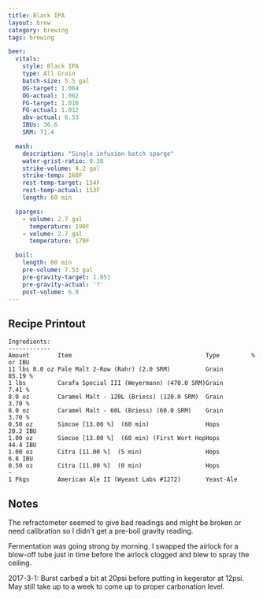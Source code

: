 ```yaml
---
title: Black IPA
layout: brew
category: brewing
tags: brewing

beer:
  vitals:
    style: Black IPA
    type: All Grain
    batch-size: 5.5 gal
    OG-target: 1.064
    OG-actual: 1.062
    FG-target: 1.016
    FG-actual: 1.012
    abv-actual: 6.53
    IBUs: 36.6
    SRM: 71.4

  mash:
    description: "Single infusion batch sparge"
    water-grist-ratio: 0.38
    strike-volume: 4.2 gal
    strike-temp: 168F
    rest-temp-target: 154F
    rest-temp-actual: 153F
    length: 60 min

  sparges:
    - volume: 2.7 gal
      temperature: 190F
    - volume: 2.7 gal
      temperature: 170F

  boil:
    length: 60 min
    pre-volume: 7.53 gal
    pre-gravity-target: 1.051
    pre-gravity-actual: '?'
    post-volume: 6.0
---
```


## Recipe Printout

    Ingredients:
    ------------
    Amount        Item                                      Type         % or IBU
    11 lbs 8.0 oz Pale Malt 2-Row (Rahr) (2.0 SRM)          Grain        85.19 %
    1 lbs         Carafa Special III (Weyermann) (470.0 SRM)Grain        7.41 %
    8.0 oz        Caramel Malt - 120L (Briess) (120.0 SRM)  Grain        3.70 %
    8.0 oz        Caramel Malt - 60L (Briess) (60.0 SRM)    Grain        3.70 %
    0.50 oz       Simcoe [13.00 %]  (60 min)                Hops         20.2 IBU
    1.00 oz       Simcoe [13.00 %]  (60 min) (First Wort HopHops         44.4 IBU
    1.00 oz       Citra [11.00 %]  (5 min)                  Hops         6.8 IBU
    0.50 oz       Citra [11.00 %]  (0 min)                  Hops          -
    1 Pkgs        American Ale II (Wyeast Labs #1272)       Yeast-Ale

## Notes

The refractometer seemed to give bad readings and might be broken or need
calibration so I didn't get a pre-boil gravity reading.

Fermentation was going strong by morning. I swapped the airlock for a blow-off
tube just in time before the airlock clogged and blew to spray the ceiling.

2017-3-1: Burst carbed a bit at 20psi before putting in kegerator at 12psi.
May still take up to a week to come up to proper carbonation level.

